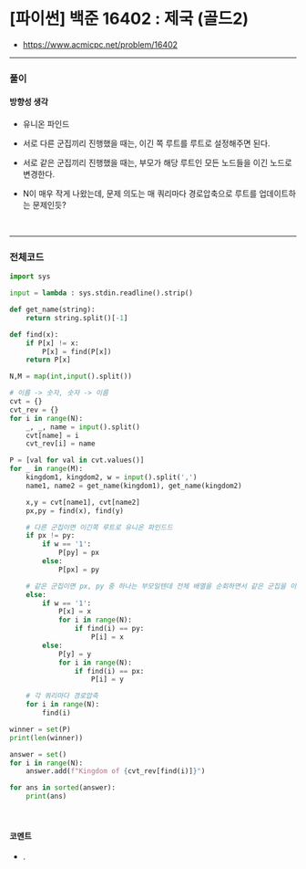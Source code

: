 # **\[파이썬\] 백준 16402 : 제국 (골드2)**

- https://www.acmicpc.net/problem/16402
  <br>

---

### **풀이**

#### **방향성 생각**

- 유니온 파인드

- 서로 다른 군집끼리 진행했을 때는, 이긴 쪽 루트를 루트로 설정해주면 된다.

- 서로 같은 군집끼리 진행했을 때는, 부모가 해당 루트인 모든 노드들을 이긴 노드로 변경한다.

- N이 매우 작게 나왔는데, 문제 의도는 매 쿼리마다 경로압축으로 루트를 업데이트하는 문제인듯?

<br>

---

### **전체코드**

```python
import sys

input = lambda : sys.stdin.readline().strip()

def get_name(string):
    return string.split()[-1]

def find(x):
    if P[x] != x:
        P[x] = find(P[x])
    return P[x]

N,M = map(int,input().split())

# 이름 -> 숫자, 숫자 -> 이름
cvt = {}
cvt_rev = {}
for i in range(N):
    _, _, name = input().split()
    cvt[name] = i
    cvt_rev[i] = name

P = [val for val in cvt.values()]
for _ in range(M):
    kingdom1, kingdom2, w = input().split(',')
    name1, name2 = get_name(kingdom1), get_name(kingdom2)

    x,y = cvt[name1], cvt[name2]
    px,py = find(x), find(y)

    # 다른 군집이면 이긴쪽 루트로 유니온 파인드드
    if px != py:
        if w == '1':
            P[py] = px
        else:
            P[px] = py

    # 같은 군집이면 px, py 중 하나는 부모일텐데 전체 배열을 순회하면서 같은 군집을 이긴쪽 노드로
    else:
        if w == '1':
            P[x] = x
            for i in range(N):
                if find(i) == py:
                    P[i] = x
        else:
            P[y] = y
            for i in range(N):
                if find(i) == px:
                    P[i] = y

    # 각 쿼리마다 경로압축
    for i in range(N):
        find(i)

winner = set(P)
print(len(winner))

answer = set()
for i in range(N):
    answer.add(f"Kingdom of {cvt_rev[find(i)]}")

for ans in sorted(answer):
    print(ans)
```

<br>

#### **코멘트**

- .

